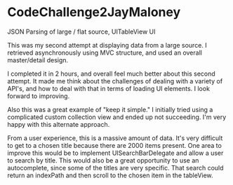 # CodeChallenge2JayMaloney
JSON Parsing of large / flat source, UITableView UI

This was my second attempt at displaying data from a large source.  I retrieved asynchronously using MVC structure, and used an overall  master/detail design.

I completed it in 2 hours, and overall feel much better about this second attempt.  It made me think about the challenges of dealing with a variety of API's, and
how to deal with that in terms of loading UI elements.  I look forward to improving.

Also this was a great example of "keep it simple."  I initially tried using a complicated custom collection view and ended up not succeeding.
I'm very happy with this alternate approach.

From a user experience, this is a massive amount of data.  It's very difficult to get to a chosen title because there are 2000 items present.  One area to improve this would be to implement UISearchBarDelegate and allow a user to search by title.  This would also be a great opportunity to use an autocomplete, since some of the titles are very specific.  That search could return an indexPath and then scroll to the chosen item in the tableView.

